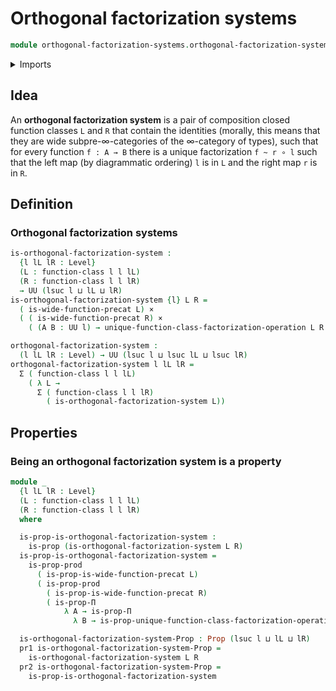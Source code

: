 # Orthogonal factorization systems

```agda
module orthogonal-factorization-systems.orthogonal-factorization-systems where
```

<details><summary>Imports</summary>

```agda
open import foundation.cartesian-product-types
open import foundation.contractible-types
open import foundation.dependent-pair-types
open import foundation.equivalences
open import foundation.functions
open import foundation.propositions
open import foundation.subtypes
open import foundation.universe-levels
open import orthogonal-factorization-systems.factorization-operations
open import orthogonal-factorization-systems.factorizations-of-maps
open import orthogonal-factorization-systems.function-classes
```

</details>

## Idea

An **orthogonal factorization system** is a pair of composition closed function
classes `L` and `R` that contain the identities (morally, this means that they
are wide subpre-∞-categories of the ∞-category of types), such that for every
function `f : A → B` there is a unique factorization `f ~ r ∘ l` such that the
left map (by diagrammatic ordering) `l` is in `L` and the right map `r` is in
`R`.

## Definition

### Orthogonal factorization systems

```agda
is-orthogonal-factorization-system :
  {l lL lR : Level}
  (L : function-class l l lL)
  (R : function-class l l lR)
  → UU (lsuc l ⊔ lL ⊔ lR)
is-orthogonal-factorization-system {l} L R =
  ( is-wide-function-precat L) ×
  ( ( is-wide-function-precat R) ×
    ( (A B : UU l) → unique-function-class-factorization-operation L R A B))

orthogonal-factorization-system :
  (l lL lR : Level) → UU (lsuc l ⊔ lsuc lL ⊔ lsuc lR)
orthogonal-factorization-system l lL lR =
  Σ ( function-class l l lL)
    ( λ L →
      Σ ( function-class l l lR)
        ( is-orthogonal-factorization-system L))
```

## Properties

### Being an orthogonal factorization system is a property

```agda
module _
  {l lL lR : Level}
  (L : function-class l l lL)
  (R : function-class l l lR)
  where

  is-prop-is-orthogonal-factorization-system :
    is-prop (is-orthogonal-factorization-system L R)
  is-prop-is-orthogonal-factorization-system =
    is-prop-prod
      ( is-prop-is-wide-function-precat L)
      ( is-prop-prod
        ( is-prop-is-wide-function-precat R)
        ( is-prop-Π
            λ A → is-prop-Π
              λ B → is-prop-unique-function-class-factorization-operation L R))

  is-orthogonal-factorization-system-Prop : Prop (lsuc l ⊔ lL ⊔ lR)
  pr1 is-orthogonal-factorization-system-Prop =
    is-orthogonal-factorization-system L R
  pr2 is-orthogonal-factorization-system-Prop =
    is-prop-is-orthogonal-factorization-system
```
